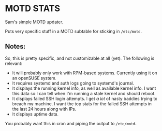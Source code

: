 MOTD STATS
==========

Sam's simple MOTD updater.

Puts very specific stuff in a MOTD subtable for sticking in `/etc/motd`.

Notes:
------

So, this is pretty specific, and not customizable at all (yet). The following
is relevant:

* It will probably only work with RPM-based systems. Currently using it on an
openSUSE system.
* It requires systemd and auth logs going to systemd's journal.
* It displays the running kernel info, as well as available kernel info. I
want this data so I can tell when I'm running a stale kernel and should reboot.
* It displays failed SSH login attempts. I get *a lot* of nasty baddies trying
to breach my machine. I want the top stats for the failed SSH attempts in
the last 24 hours along with IPs.
* It displays uptime data.

You probably want this in cron and piping the output to `/etc/motd`.
